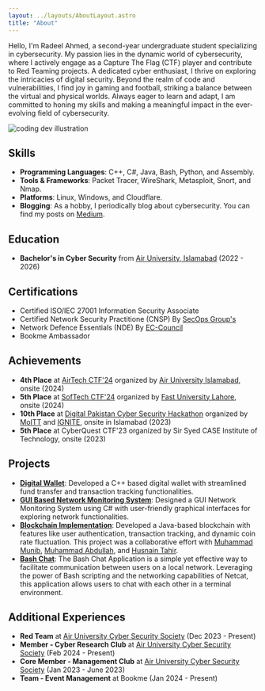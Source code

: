 ```yaml
---
layout: ../layouts/AboutLayout.astro
title: "About"
---
```


Hello, I'm Radeel Ahmed, a second-year undergraduate student specializing in cybersecurity. My passion lies in the dynamic world of cybersecurity, where I actively engage as a Capture The Flag (CTF) player and contribute to Red Teaming projects. A dedicated cyber enthusiast, I thrive on exploring the intricacies of digital security. Beyond the realm of code and vulnerabilities, I find joy in gaming and football, striking a balance between the virtual and physical worlds. Always eager to learn and adapt, I am committed to honing my skills and making a meaningful impact in the ever-evolving field of cybersecurity.

<div>
  <img src="/assets/dev.svg" class="sm:w-1/2 mx-auto" alt="coding dev illustration">
</div>

## Skills

- **Programming Languages**: C++, C#, Java, Bash, Python, and Assembly.
- **Tools & Frameworks**: Packet Tracer, WireShark, Metasploit, Snort, and Nmap.
- **Platforms**: Linux, Windows, and Cloudflare.
- **Blogging**: As a hobby, I periodically blog about cybersecurity. You can find my posts on [Medium](https://medium.com/@radeel-a20).

## Education

- **Bachelor's in Cyber Security** from [Air University, Islamabad](https://au.edu.pk/) (2022 - 2026)

## Certifications

- Certified ISO/IEC 27001 Information Security Associate
- Certified Network Security Practitione (CNSP) By [SecOps Group's](https://candidate.speedexam.net/certificate.aspx?SSTATE=am4131EniU8ntjp4bO5mXc0VJG8tlbjIaEkTf3LQglimE6Y5o+7HTh2P9c81o3MJXqHe5G6NaDS+t4eBBT4f7hfIciZDaDe9YkJ4vRIxPf0=)
- Network Defence Essentials (NDE) By [EC-Council](https://codered.eccouncil.org/certificate/a533edb5-3d01-4a8c-898e-b9ef6c0da2d6?logged=true)
- Bookme Ambassador
  
## Achievements

- **4th Place** at [AirTech CTF'24](https://auair.tech/) organized by [Air University Islamabad](https://www.au.edu.pk/), onsite (2024)
- **5th Place** at [SofTech CTF'24](https://softecnu.org/) organized by [Fast University Lahore](https://lhr.nu.edu.pk/), onsite (2024)
- **10th Place** at [Digital Pakistan Cyber Security Hackathon](https://cyberhackathon.pk/) organized by [MoITT](https://moitt.gov.pk/) and [IGNITE](https://ignite.org.pk/), onsite in Islamabad (2023)
- **5th Place** at CyberQuest CTF'23 organized by Sir Syed CASE Institute of Technology, onsite (2023)

## Projects

- [**Digital Wallet**](https://github.com/iabdullah215/Programming-Fundamentals): Developed a C++ based digital wallet with streamlined fund transfer and transaction tracking functionalities.
- [**GUI Based Network Monitoring System**](https://github.com/iabdullah215/OOP2): Designed a GUI Network Monitoring System using C# with user-friendly graphical interfaces for exploring network functionalities.
- [**Blockchain Implementation**](https://github.com/mun1bxD/BlockChain): Developed a Java-based blockchain with features like user authentication, transaction tracking, and dynamic coin rate fluctuation. This project was a collaborative effort with [Muhammad Munib](https://www.linkedin.com/in/muhammad-munib-nawaz-7b8129292/), [Muhammad Abdullah](https://www.linkedin.com/in/muhammad-abdullah-691a1026a/), and [Husnain Tahir](https://www.linkedin.com/in/husnain-tahir-551921225/).
- [**Bash Chat**](https://github.com/iabdullah215/CS225-L/tree/main/Project): The Bash Chat Application is a simple yet effective way to facilitate communication between users on a local network. Leveraging the power of Bash scripting and the networking capabilities of Netcat, this application allows users to chat with each other in a terminal environment.

## Additional Experiences

- **Red Team** at [Air University Cyber Security Society](https://aucss-beta.vercel.app/) (Dec 2023 - Present)
- **Member - Cyber Research Club** at [Air University Cyber Security Society](https://aucss-beta.vercel.app/) (Feb 2024 - Present)
- **Core Member - Management Club** at [Air University Cyber Security Society](https://aucss-beta.vercel.app/) (Jan 2023 - June 2023)
- **Team - Event Management** at Bookme (Jan 2024 - Present)
